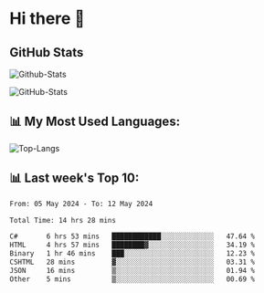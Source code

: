 # Hi there 👋

## GitHub Stats
![Github-Stats](https://github-readme-stats-sigma-five.vercel.app/api?username=ltorson&show_icons=true&theme=radical&count_private=true)

![GitHub-Stats](https://github-readme-stats.vercel.app/api/wakatime?username=LeeTorson&theme=synthwave&size_weight=0.5&count_weight=0.5&title_color=36F9F6&langs_count=10&count_private=true)

## 📊 My Most Used Languages:
![Top-Langs](https://github-readme-stats-sigma-five.vercel.app/api/top-langs/?username=LTorson&layout=compact&langs_count=10)


## 📊 Last week's Top 10:
<!--START_SECTION:waka-->

```txt
From: 05 May 2024 - To: 12 May 2024

Total Time: 14 hrs 28 mins

C#       6 hrs 53 mins   ████████████░░░░░░░░░░░░░   47.64 %
HTML     4 hrs 57 mins   ████████▓░░░░░░░░░░░░░░░░   34.19 %
Binary   1 hr 46 mins    ███░░░░░░░░░░░░░░░░░░░░░░   12.23 %
CSHTML   28 mins         ▓░░░░░░░░░░░░░░░░░░░░░░░░   03.31 %
JSON     16 mins         ▒░░░░░░░░░░░░░░░░░░░░░░░░   01.94 %
Other    5 mins          ▒░░░░░░░░░░░░░░░░░░░░░░░░   00.69 %
```

<!--END_SECTION:waka-->
